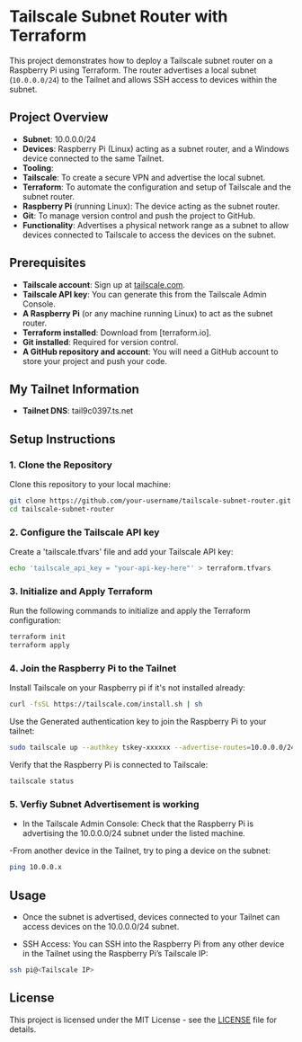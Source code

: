 # Tailscale Subnet Router with Terraform

This project demonstrates how to deploy a Tailscale subnet router on a Raspberry Pi using Terraform. The router advertises a local subnet (`10.0.0.0/24`) to the Tailnet and allows SSH access to devices within the subnet.

## Project Overview
- **Subnet**: 10.0.0.0/24
- **Devices**: Raspberry Pi (Linux) acting as a subnet router, and a Windows device connected to the same Tailnet.
-  **Tooling**: 
  - **Tailscale**: To create a secure VPN and advertise the local subnet.
  - **Terraform**: To automate the configuration and setup of Tailscale and the subnet router.
  - **Raspberry Pi** (running Linux): The device acting as the subnet router.
  - **Git**: To manage version control and push the project to GitHub.
- **Functionality**: Advertises a physical network range as a subnet to allow devices connected to Tailscale to access the devices on the subnet.

## Prerequisites
- **Tailscale account**: Sign up at [tailscale.com](https://tailscale.com).
- **Tailscale API key**: You can generate this from the Tailscale Admin Console.
- **A Raspberry Pi** (or any machine running Linux) to act as the subnet router.
- **Terraform installed**: Download from [terraform.io].
- **Git installed**: Required for version control. 
- **A GitHub repository and account**: You will need a GitHub account to store your project and push your code.

## My Tailnet Information
- **Tailnet DNS**: tail9c0397.ts.net

## Setup Instructions

### 1. Clone the Repository
Clone this repository to your local machine:

```bash
git clone https://github.com/your-username/tailscale-subnet-router.git
cd tailscale-subnet-router
```

### 2. Configure the Tailscale API key
Create a 'tailscale.tfvars' file and add your Tailscale API key:

```bash
echo 'tailscale_api_key = "your-api-key-here"' > terraform.tfvars
```

### 3. Initialize and Apply Terraform
Run the following commands to initialize and apply the Terraform configuration:

```bash
terraform init
terraform apply
```

### 4. Join the Raspberry Pi to the Tailnet
Install Tailscale on your Raspberry pi if it's not installed already:

```bash
curl -fsSL https://tailscale.com/install.sh | sh
```

Use the Generated authentication key to join the Raspberry Pi to your tailnet:

```bash
sudo tailscale up --authkey tskey-xxxxxx --advertise-routes=10.0.0.0/24
```

Verify that the Raspberry Pi is connected to Tailscale:

```bash
tailscale status
```

### 5. Verfiy Subnet Advertisement is working
- In the Tailscale Admin Console: Check that the Raspberry Pi is advertising the 10.0.0.0/24 subnet under the listed machine.

-From another device in the Tailnet, try to ping a device on the subnet:

```bash
ping 10.0.0.x
```

## Usage 

- Once the subnet is advertised, devices connected to your Tailnet can access devices on the 10.0.0.0/24 subnet.

- SSH Access: You can SSH into the Raspberry Pi from any other device in the Tailnet using the Raspberry Pi’s Tailscale IP:

```bash
ssh pi@<Tailscale IP>
```


## License

This project is licensed under the MIT License - see the [LICENSE](LICENSE) file for details.


